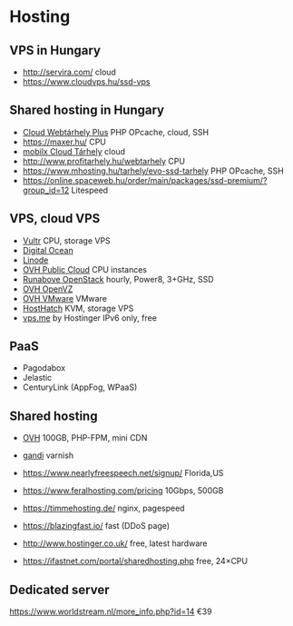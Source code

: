 # Hosting

## VPS in Hungary

- http://servira.com/ cloud
- https://www.cloudvps.hu/ssd-vps

## Shared hosting in Hungary

- [Cloud Webtárhely Plus](https://client.ezit.hu/aff.php?aff=036) PHP OPcache, cloud, SSH
- https://maxer.hu/ CPU
- [mobilx Cloud Tárhely](http://mobilxcloud.hu/ugyfelkapu/?affid=204) cloud
- http://www.profitarhely.hu/webtarhely CPU
- https://www.mhosting.hu/tarhely/evo-ssd-tarhely PHP OPcache, SSH
- https://online.spaceweb.hu/order/main/packages/ssd-premium/?group_id=12 Litespeed

## VPS, cloud VPS

- [Vultr](http://www.vultr.com/?ref=6815796) CPU, storage VPS
- [Digital Ocean](https://www.digitalocean.com/?refcode=1f29354cd6ab)
- [Linode](https://www.linode.com/?r=66de78b7ac99f79ec3a8e89a60c6c825dd107df1)
- [OVH Public Cloud](http://www.ovh.com/fr/cloud/instances/cpu.xml) CPU instances
- [Runabove OpenStack](http://runabove.me/HAR2) hourly, Power8, 3+GHz, SSD
- [OVH OpenVZ](http://www.ovh.ie/vps/vps-classic.xml)
- [OVH VMware](http://www.ovh.ie/vps/vps-cloud.xml) VMware
- [HostHatch](https://portal.hosthatch.com/aff.php?aff=250) KVM, storage VPS
- [vps.me](http://www.vps.me/order/free-vps) by Hostinger IPv6 only, free

## PaaS

- Pagodabox
- Jelastic
- CenturyLink (AppFog, WPaaS)

## Shared hosting

- [OVH](https://www.ovh.ie/web-hosting/)  100GB, PHP-FPM, mini CDN
- [gandi](https://www.gandi.net/hosting/simple) varnish
- https://www.nearlyfreespeech.net/signup/ Florida,US
- https://www.feralhosting.com/pricing 10Gbps, 500GB
- https://timmehosting.de/ nginx, pagespeed

- https://blazingfast.io/ fast (DDoS page)
- http://www.hostinger.co.uk/ free, latest hardware
- https://ifastnet.com/portal/sharedhosting.php free, 24×CPU

## Dedicated server

https://www.worldstream.nl/more_info.php?id=14 €39
